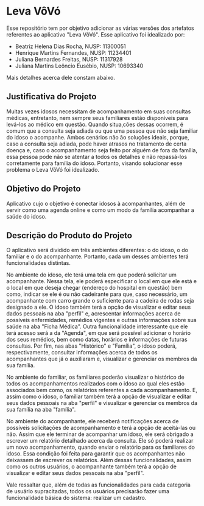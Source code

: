 # Leva VôVó

Esse repositório tem por objetivo adicionar as várias versões dos artefatos referentes ao aplicativo "Leva VôVó". Esse aplicativo foi idealizado por:

<ul>
<li>Beatriz Helena Dias Rocha, NUSP: 11300051</li>
<li>Henrique Martins Fernandes, NUSP: 11234401</li>
<li>Juliana Bernardes Freitas, NUSP: 11317928</li>
<li>Juliana Martins Leôncio Eusébio, NUSP: 10693340</li>
</ul>

Mais detalhes acerca dele constam abaixo.  

## Justificativa do Projeto
Muitas vezes idosos necessitam de acompanhamento em suas consultas médicas, entretanto, nem sempre seus familiares estão disponíveis para levá-los ao médico em questão. Quando situa¸cões dessas ocorrem, é comum que a consulta seja adiada ou que uma pessoa que não seja familiar do idoso o acompanhe. Ambos cenários não ão soluções ideais, porque, caso a consulta seja adiada, pode haver atrasos no tratamento de certa doença e, caso o acompanhamento seja feito por alguém de fora da família, essa pessoa pode não se atentar a todos os detalhes e não repassá-los corretamente para família do idoso. Portanto, visando solucionar esse problema o Leva VôVó foi idealizado.

## Objetivo do Projeto
Aplicativo cujo o objetivo é conectar idosos à acompanhantes, além de servir como uma agenda online e como um modo da família acompanhar a saúde do idoso.

## Descrição do Produto do Projeto
O aplicativo será dividido em três ambientes diferentes: o do idoso, o do familiar e o do acompanhante. Portanto, cada um desses ambientes terá funcionalidades distintas.
  
No ambiente do idoso, ele terá uma tela em que poderá solicitar um acompanhante. Nessa tela, ele poderá especificar o local em que ele está e o local em que deseja chegar (endereço do hospital em questão) bem como, indicar se ele é ou não cadeirante para que, caso necessário, um acompanhante com carro grande o suficiente para a cadeira de rodas seja designado a ele. O idoso também terá a opção de visualizar e editar seus dados pessoais na aba "perfil" e, acrescentar informações acerca de possíveis enfermidades, remédios vigentes e outras informações sobre sua saúde na aba "Ficha Médica". Outra funcionalidade interessante que ele terá acesso será a da "Agenda", em que será possível adicionar o horário dos seus remédios, bem como datas, horários e informações de futuras consultas. Por fim, nas abas "Histórico" e "Família", o idoso poderá, respectivamente, consultar informações acerca de todos os acompanhantes que já o auxiliaram e, visualizar e gerenciar os membros da sua família.
  
No ambiente do familiar, os familiares poderão visualizar o histórico de todos os acompanhamentos realizados com o idoso ao qual eles estão associados bem como, os relatórios referentes a cada acompanhamento. E, assim como o idoso, o familiar também terá a opção de visualizar e editar seus dados pessoais na aba "perfil" e visualizar e gerenciar os membros da sua família na aba "família".
    
No ambiente do acompanhante, ele receberá notificações acerca de possíveis solicitações de acompanhamento e terá a opção de aceitá-las ou não. Assim que ele terminar de acompanhar um idoso, ele será obrigado a escrever um relatório detalhado acerca da consulta. Ele só poderá realizar um novo acompanhamento, quando enviar o relatório para os familiares do idoso. Essa condição foi feita para garantir que os acompanhantes não deixassem de escrever os relatórios. Além dessas funcionalidades, assim como os outros usuários, o acompanhante também terá a opção de visualizar e editar seus dados pessoais na aba "perfil". 

Vale ressaltar que, além de todas as funcionalidades para cada categoria de usuário supracitadas, todos os usuários precisarão fazer uma funcionalidade básica do sistema: realizar um cadastro.
